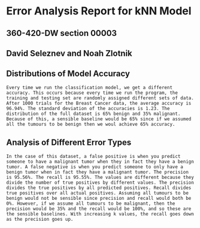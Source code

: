 # Error Analysis Report for kNN Model
## 360-420-DW section 00003
## David Seleznev and Noah Zlotnik

## Distributions of Model Accuracy
	
	Every time we run the classification model, we get a different accuracy. This occurs because every time we run the program, the training and testing set are randomly assigned different sets of data. After 1000 trials for the Breast Cancer data, the average accuracy is 96.94%. The standard deviation of the accuracies is 1.23. The distribution of the full dataset is 65% benign and 35% malignant. Because of this, a sensible baseline would be 65% since if we assumed all the tumours to be benign then we woul achieve 65% accuracy.

## Analysis of Different Error Types
	In the case of this dataset, a false positive is when you predict someone to have a malignant tumor when they in fact they have a benign tumor. A false negative is when you predict someone to only have a benign tumor when in fact they have a malignant tumor. The precision is 95.56%. The recall is 95.55%. The values are different because they divide the number of true positives by different values. The precision divides the true positives by all predicted positives. Recall divides true positives over all actual positives. Assuming all tumours to be benign would not be sensible since precision and recall would both be 0%. However, if we assume all tumours to be malignant, then the precision would be 35% and the recall would be 100%, and so these are the sensible baselines. With increasing k values, the recall goes down as the precision goes up.
